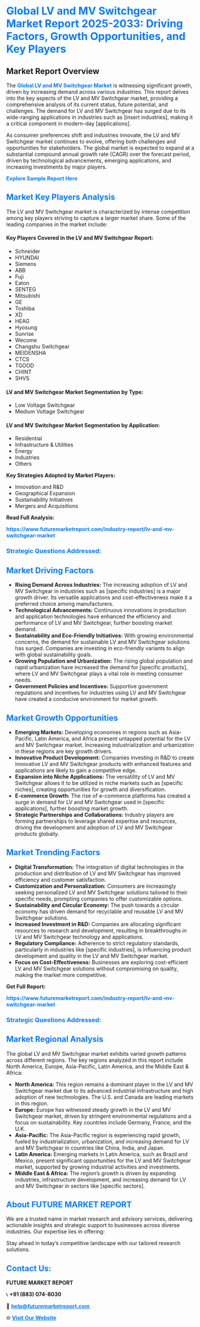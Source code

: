<h1 style="color: #007BFF;">Global LV and MV Switchgear Market Report 2025-2033: Driving Factors, Growth Opportunities, and Key Players</h1>

<section id="overview">
<h2>Market Report Overview</h2>
<p>The <a href="https://www.futuremarketreport.com/industry-report/lv-and-mv-switchgear-market" style="color: #007BFF; text-decoration: none;"><strong>Global LV and MV Switchgear Market</strong></a> is witnessing significant growth, driven by increasing demand across various industries. This report delves into the key aspects of the LV and MV Switchgear market, providing a comprehensive analysis of its current status, future potential, and challenges. The demand for LV and MV Switchgear has surged due to its wide-ranging applications in industries such as [insert industries], making it a critical component in modern-day [applications].</p>
<p>As consumer preferences shift and industries innovate, the LV and MV Switchgear market continues to evolve, offering both challenges and opportunities for stakeholders. The global market is expected to expand at a substantial compound annual growth rate (CAGR) over the forecast period, driven by technological advancements, emerging applications, and increasing investments by major players.</p>
</section>

<section id="overview">
<p><a href="https://www.futuremarketreport.com/request-sample/reportId=82086" style="color: #007BFF; text-decoration: none;"><strong>Explore Sample Report Here</strong></a></p>
</section>

<section id="key-players">
<h2 style="color: #007BFF;">Market Key Players Analysis</h2>
<p>The LV and MV Switchgear market is characterized by intense competition among key players striving to capture a larger market share. Some of the leading companies in the market include:</p>
<h4>Key Players Covered in the LV and MV Switchgear Report:</h4>
<ul><li>Schneider</li><li>HYUNDAI</li><li>Siemens</li><li>ABB</li><li>Fuji</li><li>Eaton</li><li>SENTEG</li><li>Mitsubishi</li><li>GE</li><li>Toshiba</li><li>XD</li><li>HEAG</li><li>Hyosung</li><li>Sunrise</li><li>Wecome</li><li>Changshu Switchgear</li><li>MEIDENSHA</li><li>CTCS</li><li>TGOOD</li><li>CHINT</li><li>SHVS</li></ul>
<h4>LV and MV Switchgear Market Segmentation by Type:</h4>
<ul><li>Low Voltage Switchgear</li><li>Medium Voltage Switchgear</li></ul>

<h4>LV and MV Switchgear Market Segmentation by Application:</h4>
<ul><li>Residential</li><li>Infrastructure &amp; Utilities</li><li>Energy</li><li>Industries</li><li>Others</li></ul>
<p><strong>Key Strategies Adopted by Market Players:</strong></p>
<ul>
<li>Innovation and R&D</li>
<li>Geographical Expansion</li>
<li>Sustainability Initiatives</li>
<li>Mergers and Acquisitions</li>
</ul>
</section>

<section>
<p><strong>Read Full Analysis: </strong></p><a href="https://www.futuremarketreport.com/industry-report/lv-and-mv-switchgear-market" style="color: #007BFF; text-decoration: none;"><strong>https://www.futuremarketreport.com/industry-report/lv-and-mv-switchgear-market</strong></a>
<h3 style="color: #007BFF;">Strategic Questions Addressed:</h3>
</section>

<section id="driving-factors">
<h2 style="color: #007BFF;">Market Driving Factors</h2>
<ul>
<li><strong>Rising Demand Across Industries:</strong> The increasing adoption of LV and MV Switchgear in industries such as [specific industries] is a major growth driver. Its versatile applications and cost-effectiveness make it a preferred choice among manufacturers.</li>
<li><strong>Technological Advancements:</strong> Continuous innovations in production and application technologies have enhanced the efficiency and performance of LV and MV Switchgear, further boosting market demand.</li>
<li><strong>Sustainability and Eco-Friendly Initiatives:</strong> With growing environmental concerns, the demand for sustainable LV and MV Switchgear solutions has surged. Companies are investing in eco-friendly variants to align with global sustainability goals.</li>
<li><strong>Growing Population and Urbanization:</strong> The rising global population and rapid urbanization have increased the demand for [specific products], where LV and MV Switchgear plays a vital role in meeting consumer needs.</li>
<li><strong>Government Policies and Incentives:</strong> Supportive government regulations and incentives for industries using LV and MV Switchgear have created a conducive environment for market growth.</li>
</ul>
</section>

<section id="growth-opportunities">
<h2 style="color: #007BFF;">Market Growth Opportunities</h2>
<ul>
<li><strong>Emerging Markets:</strong> Developing economies in regions such as Asia-Pacific, Latin America, and Africa present untapped potential for the LV and MV Switchgear market. Increasing industrialization and urbanization in these regions are key growth drivers.</li>
<li><strong>Innovative Product Development:</strong> Companies investing in R&D to create innovative LV and MV Switchgear products with enhanced features and applications are likely to gain a competitive edge.</li>
<li><strong>Expansion into Niche Applications:</strong> The versatility of LV and MV Switchgear allows it to be utilized in niche markets such as [specific niches], creating opportunities for growth and diversification.</li>
<li><strong>E-commerce Growth:</strong> The rise of e-commerce platforms has created a surge in demand for LV and MV Switchgear used in [specific applications], further boosting market growth.</li>
<li><strong>Strategic Partnerships and Collaborations:</strong> Industry players are forming partnerships to leverage shared expertise and resources, driving the development and adoption of LV and MV Switchgear products globally.</li>
</ul>
</section>

<section id="trending-factors">
<h2 style="color: #007BFF;">Market Trending Factors</h2>
<ul>
<li><strong>Digital Transformation:</strong> The integration of digital technologies in the production and distribution of LV and MV Switchgear has improved efficiency and customer satisfaction.</li>
<li><strong>Customization and Personalization:</strong> Consumers are increasingly seeking personalized LV and MV Switchgear solutions tailored to their specific needs, prompting companies to offer customizable options.</li>
<li><strong>Sustainability and Circular Economy:</strong> The push towards a circular economy has driven demand for recyclable and reusable LV and MV Switchgear solutions.</li>
<li><strong>Increased Investment in R&D:</strong> Companies are allocating significant resources to research and development, resulting in breakthroughs in LV and MV Switchgear technology and applications.</li>
<li><strong>Regulatory Compliance:</strong> Adherence to strict regulatory standards, particularly in industries like [specific industries], is influencing product development and quality in the LV and MV Switchgear market.</li>
<li><strong>Focus on Cost-Effectiveness:</strong> Businesses are exploring cost-efficient LV and MV Switchgear solutions without compromising on quality, making the market more competitive.</li>
</ul>
</section>

<section>
<p><strong>Get Full Report: </strong></p><a href="https://www.futuremarketreport.com/industry-report/lv-and-mv-switchgear-market" style="color: #007BFF; text-decoration: none;"><strong>https://www.futuremarketreport.com/industry-report/lv-and-mv-switchgear-market</strong></a>
<h3 style="color: #007BFF;">Strategic Questions Addressed:</h3>
</section>


<section id="regional-analysis">
<h2 style="color: #007BFF;">Market Regional Analysis</h2>
<p>The global LV and MV Switchgear market exhibits varied growth patterns across different regions. The key regions analyzed in this report include North America, Europe, Asia-Pacific, Latin America, and the Middle East & Africa:</p>
<ul>
<li><strong>North America:</strong> This region remains a dominant player in the LV and MV Switchgear market due to its advanced industrial infrastructure and high adoption of new technologies. The U.S. and Canada are leading markets in this region.</li>
<li><strong>Europe:</strong> Europe has witnessed steady growth in the LV and MV Switchgear market, driven by stringent environmental regulations and a focus on sustainability. Key countries include Germany, France, and the U.K.</li>
<li><strong>Asia-Pacific:</strong> The Asia-Pacific region is experiencing rapid growth, fueled by industrialization, urbanization, and increasing demand for LV and MV Switchgear in countries like China, India, and Japan.</li>
<li><strong>Latin America:</strong> Emerging markets in Latin America, such as Brazil and Mexico, present significant opportunities for the LV and MV Switchgear market, supported by growing industrial activities and investments.</li>
<li><strong>Middle East & Africa:</strong> The region’s growth is driven by expanding industries, infrastructure development, and increasing demand for LV and MV Switchgear in sectors like [specific sectors].</li>
</ul>
</section>

<footer>
<h2 style="color: #007BFF;">About FUTURE MARKET REPORT</h2>
<p>We are a trusted name in market research and advisory services, delivering actionable insights and strategic support to businesses across diverse industries. Our expertise lies in offering:</p>

<p>Stay ahead in today’s competitive landscape with our tailored research solutions.</p>

<h2 style="color: #007BFF;">Contact Us:</h2>
<p><strong>FUTURE MARKET REPORT</strong></p>
<p>📞 <strong>+91 (883) 074-8030</strong></p>
<p>📧 <strong><a href="mailto:help@futuremarketreport.com" style="color: #007BFF;">help@futuremarketreport.com</a></strong></p>
<p>🌐 <strong><a href="https://www.futuremarketreport.com/" style="color: #007BFF;">Visit Our Website</a></strong></p>
</footer>